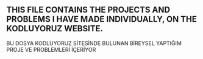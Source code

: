 THIS FILE CONTAINS THE PROJECTS AND PROBLEMS I HAVE MADE INDIVIDUALLY, ON THE KODLUYORUZ WEBSITE.
-------------------------------------
BU DOSYA KODLUYORUZ SİTESİNDE BULUNAN BİREYSEL YAPTIĞIM PROJE VE PROBLEMLERİ İÇERİYOR
